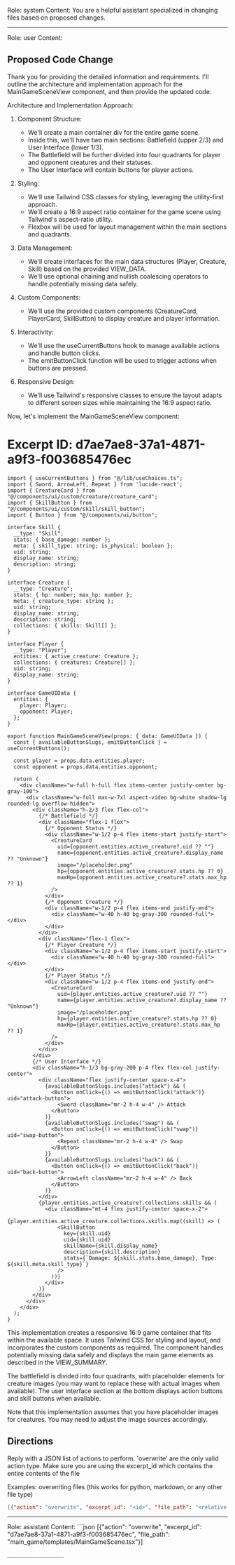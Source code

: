 Role: system
Content: You are a helpful assistant specialized in changing files based on proposed changes.
__________________
Role: user
Content: 
## Proposed Code Change
Thank you for providing the detailed information and requirements. I'll outline the architecture and implementation approach for the MainGameSceneView component, and then provide the updated code.

Architecture and Implementation Approach:

1. Component Structure:
   - We'll create a main container div for the entire game scene.
   - Inside this, we'll have two main sections: Battlefield (upper 2/3) and User Interface (lower 1/3).
   - The Battlefield will be further divided into four quadrants for player and opponent creatures and their statuses.
   - The User Interface will contain buttons for player actions.

2. Styling:
   - We'll use Tailwind CSS classes for styling, leveraging the utility-first approach.
   - We'll create a 16:9 aspect ratio container for the game scene using Tailwind's aspect-ratio utility.
   - Flexbox will be used for layout management within the main sections and quadrants.

3. Data Management:
   - We'll create interfaces for the main data structures (Player, Creature, Skill) based on the provided VIEW_DATA.
   - We'll use optional chaining and nullish coalescing operators to handle potentially missing data safely.

4. Custom Components:
   - We'll use the provided custom components (CreatureCard, PlayerCard, SkillButton) to display creature and player information.

5. Interactivity:
   - We'll use the useCurrentButtons hook to manage available actions and handle button clicks.
   - The emitButtonClick function will be used to trigger actions when buttons are pressed.

6. Responsive Design:
   - We'll use Tailwind's responsive classes to ensure the layout adapts to different screen sizes while maintaining the 16:9 aspect ratio.

Now, let's implement the MainGameSceneView component:

# Excerpt ID: d7ae7ae8-37a1-4871-a9f3-f003685476ec
```tsx main_game/templates/MainGameScene.tsx
import { useCurrentButtons } from "@/lib/useChoices.ts";
import { Sword, ArrowLeft, Repeat } from 'lucide-react';
import { CreatureCard } from "@/components/ui/custom/creature/creature_card";
import { SkillButton } from "@/components/ui/custom/skill/skill_button";
import { Button } from "@/components/ui/button";

interface Skill {
  __type: "Skill";
  stats: { base_damage: number };
  meta: { skill_type: string; is_physical: boolean };
  uid: string;
  display_name: string;
  description: string;
}

interface Creature {
  __type: "Creature";
  stats: { hp: number; max_hp: number };
  meta: { creature_type: string };
  uid: string;
  display_name: string;
  description: string;
  collections: { skills: Skill[] };
}

interface Player {
  __type: "Player";
  entities: { active_creature: Creature };
  collections: { creatures: Creature[] };
  uid: string;
  display_name: string;
}

interface GameUIData {
  entities: {
    player: Player;
    opponent: Player;
  };
}

export function MainGameSceneView(props: { data: GameUIData }) {
  const { availableButtonSlugs, emitButtonClick } = useCurrentButtons();

  const player = props.data.entities.player;
  const opponent = props.data.entities.opponent;

  return (
    <div className="w-full h-full flex items-center justify-center bg-gray-100">
      <div className="w-full max-w-7xl aspect-video bg-white shadow-lg rounded-lg overflow-hidden">
        <div className="h-2/3 flex flex-col">
          {/* Battlefield */}
          <div className="flex-1 flex">
            {/* Opponent Status */}
            <div className="w-1/2 p-4 flex items-start justify-start">
              <CreatureCard
                uid={opponent.entities.active_creature?.uid ?? ""}
                name={opponent.entities.active_creature?.display_name ?? "Unknown"}
                image="/placeholder.png"
                hp={opponent.entities.active_creature?.stats.hp ?? 0}
                maxHp={opponent.entities.active_creature?.stats.max_hp ?? 1}
              />
            </div>
            {/* Opponent Creature */}
            <div className="w-1/2 p-4 flex items-end justify-end">
              <div className="w-40 h-40 bg-gray-300 rounded-full"></div>
            </div>
          </div>
          <div className="flex-1 flex">
            {/* Player Creature */}
            <div className="w-1/2 p-4 flex items-start justify-start">
              <div className="w-40 h-40 bg-gray-300 rounded-full"></div>
            </div>
            {/* Player Status */}
            <div className="w-1/2 p-4 flex items-end justify-end">
              <CreatureCard
                uid={player.entities.active_creature?.uid ?? ""}
                name={player.entities.active_creature?.display_name ?? "Unknown"}
                image="/placeholder.png"
                hp={player.entities.active_creature?.stats.hp ?? 0}
                maxHp={player.entities.active_creature?.stats.max_hp ?? 1}
              />
            </div>
          </div>
        </div>
        {/* User Interface */}
        <div className="h-1/3 bg-gray-200 p-4 flex flex-col justify-center">
          <div className="flex justify-center space-x-4">
            {availableButtonSlugs.includes("attack") && (
              <Button onClick={() => emitButtonClick("attack")} uid="attack-button">
                <Sword className="mr-2 h-4 w-4" /> Attack
              </Button>
            )}
            {availableButtonSlugs.includes("swap") && (
              <Button onClick={() => emitButtonClick("swap")} uid="swap-button">
                <Repeat className="mr-2 h-4 w-4" /> Swap
              </Button>
            )}
            {availableButtonSlugs.includes("back") && (
              <Button onClick={() => emitButtonClick("back")} uid="back-button">
                <ArrowLeft className="mr-2 h-4 w-4" /> Back
              </Button>
            )}
          </div>
          {player.entities.active_creature?.collections.skills && (
            <div className="mt-4 flex justify-center space-x-2">
              {player.entities.active_creature.collections.skills.map((skill) => (
                <SkillButton
                  key={skill.uid}
                  uid={skill.uid}
                  skillName={skill.display_name}
                  description={skill.description}
                  stats={`Damage: ${skill.stats.base_damage}, Type: ${skill.meta.skill_type}`}
                />
              ))}
            </div>
          )}
        </div>
      </div>
    </div>
  );
}
```

This implementation creates a responsive 16:9 game container that fits within the available space. It uses Tailwind CSS for styling and layout, and incorporates the custom components as required. The component handles potentially missing data safely and displays the main game elements as described in the VIEW_SUMMARY.

The battlefield is divided into four quadrants, with placeholder elements for creature images (you may want to replace these with actual images when available). The user interface section at the bottom displays action buttons and skill buttons when available.

Note that this implementation assumes that you have placeholder images for creatures. You may need to adjust the image sources accordingly.

## Directions
Reply with a JSON list of actions to perform. 'overwrite' are the only valid action type. 
Make sure you are using the excerpt_id which contains the entire contents of the file

Examples:
overwriting files (this works for python, markdown, or any other file type)
```json output_example1
[{"action": "overwrite", "excerpt_id": "<id>", "file_path": "<relative file path>"}]
```

__________________
Role: assistant
Content: ```json
[{"action": "overwrite", "excerpt_id": "d7ae7ae8-37a1-4871-a9f3-f003685476ec", "file_path": "main_game/templates/MainGameScene.tsx"}]
```
__________________
